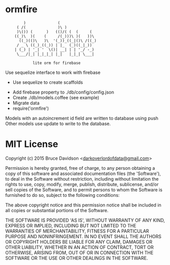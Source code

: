 # ormfire
        
            )              (                 
         ( /(              )\ )              
         )\()) (      )   (()/( (  (     (   
        ((_)\  )(    (     /(_)))\ )(   ))\  
          ((_)(()\   )\  '(_))_((_|()\ /((_) 
         / _ \ ((_)_((_)) | |_  (_)((_|_))   
        | (_) | '_| '  \()| __| | | '_/ -_)  
         \___/|_| |_|_|_| |_|   |_|_| \___|  
                                             
                lite orm for firebase        
        

Use sequelize interface to work with firebase

* Use sequelize to create scaffolds
+ Add firebase property to ./db/config/config.json
+ Create ./db/models.coffee (see example)
+ Migrate data
+ require('ormfire')

Models with an autoincrement id field are written to database using push
Other models use update to write to the database.


# MIT License

Copyright (c) 2015 Bruce Davidson &lt;darkoverlordofdata@gmail.com&gt;

Permission is hereby granted, free of charge, to any person obtaining
a copy of this software and associated documentation files (the
'Software'), to deal in the Software without restriction, including
without limitation the rights to use, copy, modify, merge, publish,
distribute, sublicense, and/or sell copies of the Software, and to
permit persons to whom the Software is furnished to do so, subject to
the following conditions:

The above copyright notice and this permission notice shall be
included in all copies or substantial portions of the Software.

THE SOFTWARE IS PROVIDED 'AS IS', WITHOUT WARRANTY OF ANY KIND,
EXPRESS OR IMPLIED, INCLUDING BUT NOT LIMITED TO THE WARRANTIES OF
MERCHANTABILITY, FITNESS FOR A PARTICULAR PURPOSE AND NONINFRINGEMENT.
IN NO EVENT SHALL THE AUTHORS OR COPYRIGHT HOLDERS BE LIABLE FOR ANY
CLAIM, DAMAGES OR OTHER LIABILITY, WHETHER IN AN ACTION OF CONTRACT,
TORT OR OTHERWISE, ARISING FROM, OUT OF OR IN CONNECTION WITH THE
SOFTWARE OR THE USE OR OTHER DEALINGS IN THE SOFTWARE.

